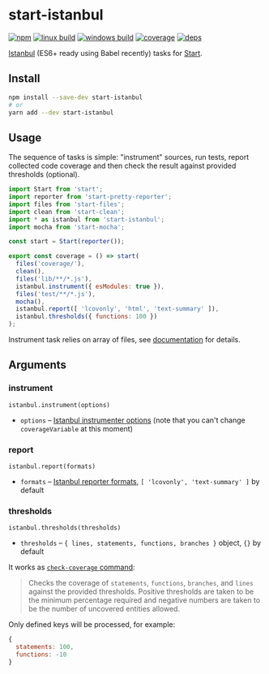 # start-istanbul

[![npm](https://img.shields.io/npm/v/start-istanbul.svg?style=flat-square)](https://www.npmjs.com/package/start-istanbul)
[![linux build](https://img.shields.io/travis/start-runner/istanbul/master.svg?label=linux&style=flat-square)](https://travis-ci.org/start-runner/istanbul)
[![windows build](https://img.shields.io/appveyor/ci/start-runner/istanbul/master.svg?label=windows&style=flat-square)](https://ci.appveyor.com/project/start-runner/istanbul)
[![coverage](https://img.shields.io/codecov/c/github/start-runner/istanbul/master.svg?style=flat-square)](https://codecov.io/github/start-runner/istanbul)
[![deps](https://img.shields.io/gemnasium/start-runner/istanbul.svg?style=flat-square)](https://gemnasium.com/start-runner/istanbul)

[Istanbul](https://istanbul.js.org/) (ES6+ ready using Babel recently) tasks for [Start](https://github.com/start-runner/start).

## Install

```sh
npm install --save-dev start-istanbul
# or
yarn add --dev start-istanbul
```

## Usage

The sequence of tasks is simple: "instrument" sources, run tests, report collected code coverage and then check the result against provided thresholds (optional).

```js
import Start from 'start';
import reporter from 'start-pretty-reporter';
import files from 'start-files';
import clean from 'start-clean';
import * as istanbul from 'start-istanbul';
import mocha from 'start-mocha';

const start = Start(reporter());

export const coverage = () => start(
  files('coverage/'),
  clean(),
  files('lib/**/*.js'),
  istanbul.instrument({ esModules: true }),
  files('test/**/*.js'),
  mocha(),
  istanbul.report([ 'lcovonly', 'html', 'text-summary' ]),
  istanbul.thresholds({ functions: 100 })
);
```

Instrument task relies on array of files, see [documentation](https://github.com/start-runner/start#readme) for details.

## Arguments

### instrument

`istanbul.instrument(options)`

* `options` – [Istanbul instrumenter options](https://github.com/istanbuljs/istanbul-lib-instrument/blob/master/api.md#instrumenter) (note that you can't change `coverageVariable` at this moment)

### report

`istanbul.report(formats)`

* `formats` – [Istanbul reporter formats](https://github.com/istanbuljs/istanbul-reports/tree/master/lib), `[ 'lcovonly', 'text-summary' ]` by default

### thresholds

`istanbul.thresholds(thresholds)`

* `thresholds` – `{ lines, statements, functions, branches }` object, `{}` by default

It works as [`check-coverage` command](https://github.com/gotwarlost/istanbul#the-check-coverage-command):

> Checks the coverage of `statements`, `functions`, `branches`, and `lines` against the provided thresholds. Positive thresholds are taken to be the minimum percentage required and negative numbers are taken to be the number of uncovered entities allowed.

Only defined keys will be processed, for example:

```js
{
  statements: 100,
  functions: -10
}
```
